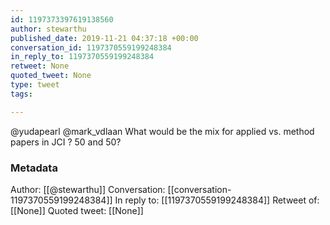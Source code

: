 ```yaml
---
id: 1197373397619138560
author: stewarthu
published_date: 2019-11-21 04:37:18 +00:00
conversation_id: 1197370559199248384
in_reply_to: 1197370559199248384
retweet: None
quoted_tweet: None
type: tweet
tags:

---
```


@yudapearl @mark_vdlaan What would be the mix for applied vs. method papers in JCI ? 50 and 50?

### Metadata

Author: [[@stewarthu]]
Conversation: [[conversation-1197370559199248384]]
In reply to: [[1197370559199248384]]
Retweet of: [[None]]
Quoted tweet: [[None]]
